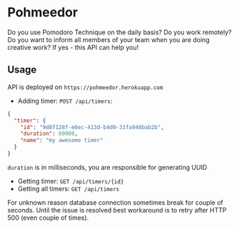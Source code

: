 # Pohmeedor

Do you use Pomodoro Technique on the daily basis? Do you work remotely? Do you want to inform all members of your team when you are doing creative work? If yes - this API can help you!

## Usage

API is deployed on `https://pohmeedor.herokuapp.com`

* Adding timer: `POST /api/timers`:
```json
{
  "timer": {
    "id": "9d8f128f-e6ec-413d-b4d0-31fa948bab2b",
    "duration": 60000,
    "name": "my awesome timer"
  }
}
```
`duration` is in milliseconds, you are responsible for generating UUID
* Getting timer: `GET /api/timers/{id}`
* Getting all timers: `GET /api/timers`

For unknown reason database connection sometimes break for couple of seconds. Until the issue is resolved best workaround is to retry after HTTP 500 (even couple of times).